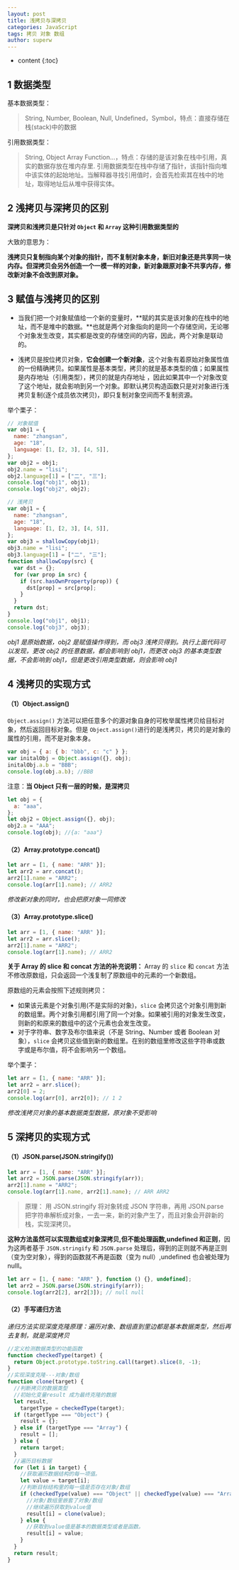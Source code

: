 ```yaml
---
layout: post
title: 浅拷贝与深拷贝
categories: JavaScript
tags: 拷贝 对象 数组
author: superw
---
```


- content
{:toc}

## 1 数据类型

基本数据类型：

> String, Number, Boolean, Null, Undefined，Symbol，特点：直接存储在栈(stack)中的数据

引用数据类型：

> String, Object Array Function...，特点：存储的是该对象在栈中引用，真实的数据存放在堆内存里. 引用数据类型在栈中存储了指针，该指针指向堆中该实体的起始地址。当解释器寻找引用值时，会首先检索其在栈中的地址，取得地址后从堆中获得实体。

## 2 浅拷贝与深拷贝的区别

**深拷贝和浅拷贝是只针对 `Object` 和 `Array` 这种引用数据类型的**

大致的意思为：

**浅拷贝只复制指向某个对象的指针，而不复制对象本身，新旧对象还是共享同一块内存。但深拷贝会另外创造一个一模一样的对象，新对象跟原对象不共享内存，修改新对象不会改到原对象。**

## 3 赋值与浅拷贝的区别

- 当我们把一个对象赋值给一个新的变量时，**赋的其实是该对象的在栈中的地址，而不是堆中的数据。**也就是两个对象指向的是同一个存储空间，无论哪个对象发生改变，其实都是改变的存储空间的内容，因此，两个对象是联动的。

- 浅拷贝是按位拷贝对象，**它会创建一个新对象**，这个对象有着原始对象属性值的一份精确拷贝。如果属性是基本类型，拷贝的就是基本类型的值；如果属性是内存地址（引用类型），拷贝的就是内存地址 ，因此如果其中一个对象改变了这个地址，就会影响到另一个对象。即默认拷贝构造函数只是对对象进行浅拷贝复制(逐个成员依次拷贝)，即只复制对象空间而不复制资源。












举个栗子：

```javascript
// 对象赋值
var obj1 = {
  name: "zhangsan",
  age: "18",
  language: [1, [2, 3], [4, 5]],
};
var obj2 = obj1;
obj2.name = "lisi";
obj2.language[1] = ["二", "三"];
console.log("obj1", obj1);
console.log("obj2", obj2);
```

```javascript
// 浅拷贝
var obj1 = {
  name: "zhangsan",
  age: "18",
  language: [1, [2, 3], [4, 5]],
};
var obj3 = shallowCopy(obj1);
obj3.name = "lisi";
obj3.language[1] = ["二", "三"];
function shallowCopy(src) {
  var dst = {};
  for (var prop in src) {
    if (src.hasOwnProperty(prop)) {
      dst[prop] = src[prop];
    }
  }
  return dst;
}
console.log("obj1", obj1);
console.log("obj3", obj3);
```

_obj1 是原始数据，obj2 是赋值操作得到，而 obj3 浅拷贝得到。执行上面代码可以发现，更改 obj2 的任意数据，都会影响到 obj1，而更改 obj3 的基本类型数据，不会影响到 obj1，但是更改引用类型数据，则会影响 obj1_

## 4 浅拷贝的实现方式

#### （1）Object.assign()

`Object.assign()` 方法可以把任意多个的源对象自身的可枚举属性拷贝给目标对象，然后返回目标对象。但是 `Object.assign()`进行的是浅拷贝，拷贝的是对象的属性的引用，而不是对象本身。

```javascript
var obj = { a: { b: "bbb", c: "c" } };
var initalObj = Object.assign({}, obj);
initalObj.a.b = "BBB";
console.log(obj.a.b); //BBB
```

注意：**当 Object 只有一层的时候，是深拷贝**

```javascript
let obj = {
  a: "aaa",
};
let obj2 = Object.assign({}, obj);
obj2.a = "AAA";
console.log(obj); //{a: "aaa"}
```

#### （2）Array.prototype.concat()

```javascript
let arr = [1, { name: "ARR" }];
let arr2 = arr.concat();
arr2[1].name = "ARR2";
console.log(arr[1].name); // ARR2
```

_修改新对象的同时，也会把原对象一同修改_

#### （3）Array.prototype.slice()

```javascript
let arr = [1, { name: "ARR" }];
let arr2 = arr.slice();
arr2[1].name = "ARR2";
console.log(arr[1].name); // ARR2
```

**关于 Array 的 slice 和 concat 方法的补充说明：** Array 的 `slice` 和 `concat` 方法不修改原数组，只会返回一个浅复制了原数组中的元素的一个新数组。

原数组的元素会按照下述规则拷贝：

- 如果该元素是个对象引用(不是实际的对象)，`slice` 会拷贝这个对象引用到新的数组里。两个对象引用都引用了同一个对象。如果被引用的对象发生改变，则新的和原来的数组中的这个元素也会发生改变。
- 对于字符串、数字及布尔值来说（不是 String、Number 或者 Boolean 对象），`slice` 会拷贝这些值到新的数组里。在别的数组里修改这些字符串或数字或是布尔值，将不会影响另一个数组。

举个栗子：

```javascript
let arr = [1, { name: "ARR" }];
let arr2 = arr.slice();
arr2[0] = 2;
console.log(arr[0], arr2[0]); // 1 2
```

_修改浅拷贝对象的基本数据类型数据，原对象不受影响_

## 5 深拷贝的实现方式

#### （1）JSON.parse(JSON.stringify())

```javascript
let arr = [1, { name: "ARR" }];
let arr2 = JSON.parse(JSON.stringify(arr));
arr2[1].name = "ARR2";
console.log(arr[1].name, arr2[1].name); // ARR ARR2
```

> 原理： 用 JSON.stringify 将对象转成 JSON 字符串，再用 JSON.parse 把字符串解析成对象，一去一来，新的对象产生了，而且对象会开辟新的栈，实现深拷贝。

**这种方法虽然可以实现数组或对象深拷贝,但不能处理函数,undefined 和正则**，因为这两者基于 `JSON.stringify` 和 `JSON.parse` 处理后，得到的正则就不再是正则（变为空对象），得到的函数就不再是函数（变为 null）,undefined 也会被处理为 nulll。

```javascript
let arr = [1, { name: "ARR" }, function () {}, undefined];
let arr2 = JSON.parse(JSON.stringify(arr));
console.log(arr2[2], arr2[3]); // null null
```

#### （2）手写递归方法

_递归方法实现深度克隆原理：*遍历对象、数组直到里边都是基本数据类型，然后再去复制，就是深度拷贝*_

```javascript
//定义检测数据类型的功能函数
function checkedType(target) {
  return Object.prototype.toString.call(target).slice(8, -1);
}
//实现深度克隆---对象/数组
function clone(target) {
  //判断拷贝的数据类型
  //初始化变量result 成为最终克隆的数据
  let result,
    targetType = checkedType(target);
  if (targetType === "Object") {
    result = {};
  } else if (targetType === "Array") {
    result = [];
  } else {
    return target;
  }
  //遍历目标数据
  for (let i in target) {
    //获取遍历数据结构的每一项值。
    let value = target[i];
    //判断目标结构里的每一值是否存在对象/数组
    if (checkedType(value) === "Object" || checkedType(value) === "Array") {
      //对象/数组里嵌套了对象/数组
      //继续遍历获取到value值
      result[i] = clone(value);
    } else {
      //获取到value值是基本的数据类型或者是函数。
      result[i] = value;
    }
  }
  return result;
}
```
